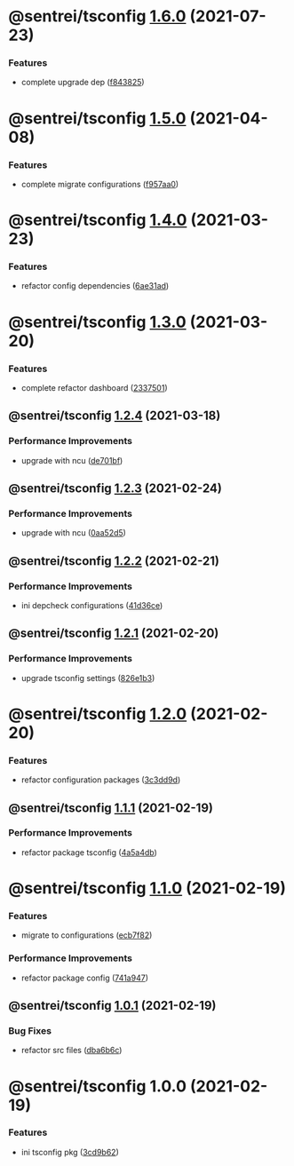 # @sentrei/tsconfig [1.6.0](https://github.com/sentrei/sentrei/compare/@sentrei/tsconfig@1.5.0...@sentrei/tsconfig@1.6.0) (2021-07-23)

### Features

- complete upgrade dep ([f843825](https://github.com/sentrei/sentrei/commit/f843825ba6ddf30744d72ae2c4abbd670dcb16b0))

# @sentrei/tsconfig [1.5.0](https://github.com/sentrei/sentrei/compare/@sentrei/tsconfig@1.4.0...@sentrei/tsconfig@1.5.0) (2021-04-08)

### Features

- complete migrate configurations ([f957aa0](https://github.com/sentrei/sentrei/commit/f957aa09bed45c5428d09b50bd3d7164d3ebbdaf))

# @sentrei/tsconfig [1.4.0](https://github.com/sentrei/sentrei/compare/@sentrei/tsconfig@1.3.0...@sentrei/tsconfig@1.4.0) (2021-03-23)

### Features

- refactor config dependencies ([6ae31ad](https://github.com/sentrei/sentrei/commit/6ae31ad76459cf2a524046b7dd467d54b565a0b3))

# @sentrei/tsconfig [1.3.0](https://github.com/sentrei/sentrei/compare/@sentrei/tsconfig@1.2.4...@sentrei/tsconfig@1.3.0) (2021-03-20)

### Features

- complete refactor dashboard ([2337501](https://github.com/sentrei/sentrei/commit/2337501423d8770572c232c858fac71c0599327c))

## @sentrei/tsconfig [1.2.4](https://github.com/sentrei/sentrei/compare/@sentrei/tsconfig@1.2.3...@sentrei/tsconfig@1.2.4) (2021-03-18)

### Performance Improvements

- upgrade with ncu ([de701bf](https://github.com/sentrei/sentrei/commit/de701bf535ea98f982b2467d45fceab726c847a2))

## @sentrei/tsconfig [1.2.3](https://github.com/sentrei/sentrei/compare/@sentrei/tsconfig@1.2.2...@sentrei/tsconfig@1.2.3) (2021-02-24)

### Performance Improvements

- upgrade with ncu ([0aa52d5](https://github.com/sentrei/sentrei/commit/0aa52d5a148a3400788406d0b750288c14c5d752))

## @sentrei/tsconfig [1.2.2](https://github.com/sentrei/sentrei/compare/@sentrei/tsconfig@1.2.1...@sentrei/tsconfig@1.2.2) (2021-02-21)

### Performance Improvements

- ini depcheck configurations ([41d36ce](https://github.com/sentrei/sentrei/commit/41d36cef0459229e366d8d99bda9c0dfdac80ab0))

## @sentrei/tsconfig [1.2.1](https://github.com/sentrei/sentrei/compare/@sentrei/tsconfig@1.2.0...@sentrei/tsconfig@1.2.1) (2021-02-20)

### Performance Improvements

- upgrade tsconfig settings ([826e1b3](https://github.com/sentrei/sentrei/commit/826e1b3ed11bd6bfd52d6065a79b4ad774a9b7cd))

# @sentrei/tsconfig [1.2.0](https://github.com/sentrei/sentrei/compare/@sentrei/tsconfig@1.1.1...@sentrei/tsconfig@1.2.0) (2021-02-20)

### Features

- refactor configuration packages ([3c3dd9d](https://github.com/sentrei/sentrei/commit/3c3dd9d809869706bfc91615d1b26edbe442a4ac))

## @sentrei/tsconfig [1.1.1](https://github.com/sentrei/sentrei/compare/@sentrei/tsconfig@1.1.0...@sentrei/tsconfig@1.1.1) (2021-02-19)

### Performance Improvements

- refactor package tsconfig ([4a5a4db](https://github.com/sentrei/sentrei/commit/4a5a4db213e392439059252e7384856525a2405f))

# @sentrei/tsconfig [1.1.0](https://github.com/sentrei/sentrei/compare/@sentrei/tsconfig@1.0.1...@sentrei/tsconfig@1.1.0) (2021-02-19)

### Features

- migrate to configurations ([ecb7f82](https://github.com/sentrei/sentrei/commit/ecb7f82fa072f4e8309ec3658af7b519f57221f6))

### Performance Improvements

- refactor package config ([741a947](https://github.com/sentrei/sentrei/commit/741a94700f21845d1bdd67108e3aef3d991a2a59))

## @sentrei/tsconfig [1.0.1](https://github.com/sentrei/sentrei/compare/@sentrei/tsconfig@1.0.0...@sentrei/tsconfig@1.0.1) (2021-02-19)

### Bug Fixes

- refactor src files ([dba6b6c](https://github.com/sentrei/sentrei/commit/dba6b6c112ed1beff8b21ad775746b4ee0566f8a))

# @sentrei/tsconfig 1.0.0 (2021-02-19)

### Features

- ini tsconfig pkg ([3cd9b62](https://github.com/sentrei/sentrei/commit/3cd9b62b56b8f8f5527678391f6cdc818b84ef5d))
